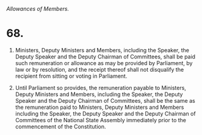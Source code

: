 *Allowances of Members.*

# 68.

1. Ministers, Deputy Ministers and Members, including the Speaker, the Deputy Speaker and the Deputy Chairman of Committees, shall be paid such remuneration or allowance as may be provided by Parliament, by law or by resolution, and the receipt thereof shall not disqualify the recipient from sitting or voting in Parliament.

2. Until Parliament so provides, the remuneration payable to Ministers, Deputy Ministers and Members, including the Speaker, the Deputy Speaker and the Deputy Chairman of Committees, shall be the same as the remuneration paid to Ministers, Deputy Ministers and Members including the Speaker, the Deputy Speaker and the Deputy Chairman of Committees of the National State Assembly immediately prior to the commencement of the Constitution.